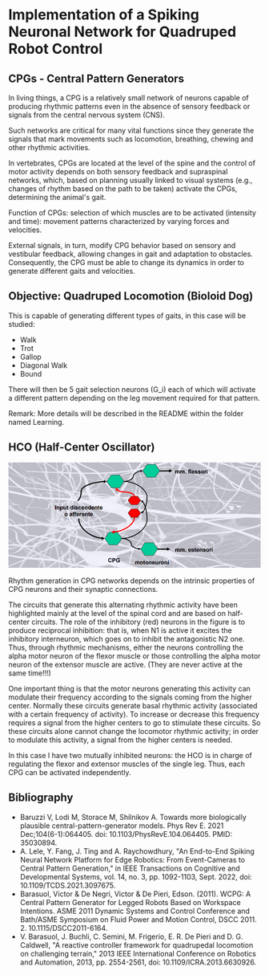 Implementation of a Spiking Neuronal Network for Quadruped Robot Control
================================

CPGs - Central Pattern Generators
--------------------------------

In living things, a CPG is a relatively small network of neurons capable of producing rhythmic patterns even in the absence of sensory feedback or signals from the central nervous system (CNS).

Such networks are critical for many vital functions since they generate the signals that mark movements such as locomotion, breathing, chewing and other rhythmic activities.

In vertebrates, CPGs are located at the level of the spine and the control of motor activity depends on both sensory feedback and supraspinal networks, which, based on planning usually linked to visual systems (e.g., changes of rhythm based on the path to be taken) activate the CPGs, determining the animal's gait.

Function of CPGs: selection of which muscles are to be activated (intensity and time): movement patterns characterized by varying forces and velocities.

External signals, in turn, modify CPG behavior based on sensory and vestibular feedback, allowing changes in gait and adaptation to obstacles. Consequently, the CPG must be able to change its dynamics in order to generate different gaits and velocities.

Objective: Quadruped Locomotion (Bioloid Dog)
--------------------------------

This is capable of generating different types of gaits, in this case will be studied:

* Walk 
* Trot 
* Gallop 
* Diagonal Walk 
* Bound 

There will then be 5 gait selection neurons (G_i) each of which will activate a different pattern depending on the leg movement required for that pattern. 

Remark: More details will be described in the README within the folder named Learning.

HCO (Half-Center Oscillator)
------------------------------

![](images/Half-Center_Oscillator.PNG)

Rhythm generation in CPG networks depends on the intrinsic properties of CPG neurons and their synaptic connections.

The circuits that generate this alternating rhythmic activity have been highlighted mainly at the level of the spinal cord and are based on half-center circuits. The role of the inhibitory (red) neurons in the figure is to produce reciprocal inhibition: that is, when N1 is active it excites the inhibitory interneuron, which goes on to inhibit the antagonistic N2 one. Thus, through rhythmic mechanisms, either the neurons controlling the alpha motor neuron of the flexor muscle or those controlling the alpha motor neuron of the extensor muscle are active. (They are never active at the same time!!!) 

One important thing is that the motor neurons generating this activity can modulate their frequency according to the signals coming from the higher center. Normally these circuits generate basal rhythmic activity (associated with a certain frequency of activity). To increase or decrease this frequency requires a signal from the higher centers to go to stimulate these circuits. So these circuits alone cannot change the locomotor rhythmic activity; in order to modulate this activity, a signal from the higher centers is needed.

In this case I have two mutually inhibited neurons: the HCO is in charge of regulating the flexor and extensor muscles of the single leg. Thus, each CPG can be activated independently.

Bibliography
-------------------------------

* Baruzzi V, Lodi M, Storace M, Shilnikov A. Towards more biologically plausible central-pattern-generator models. Phys Rev E. 2021 Dec;104(6-1):064405. doi: 10.1103/PhysRevE.104.064405. PMID: 35030894.
* A. Lele, Y. Fang, J. Ting and A. Raychowdhury, "An End-to-End Spiking Neural Network Platform for Edge Robotics: From Event-Cameras to Central Pattern Generation," in IEEE Transactions on Cognitive and Developmental Systems, vol. 14, no. 3, pp. 1092-1103, Sept. 2022, doi: 10.1109/TCDS.2021.3097675.
* Barasuol, Victor & De Negri, Victor & De Pieri, Edson. (2011). WCPG: A Central Pattern Generator for Legged Robots Based on Workspace Intentions. ASME 2011 Dynamic Systems and Control Conference and Bath/ASME Symposium on Fluid Power and Motion Control, DSCC 2011. 2. 10.1115/DSCC2011-6164. 
* V. Barasuol, J. Buchli, C. Semini, M. Frigerio, E. R. De Pieri and D. G. Caldwell, "A reactive controller framework for quadrupedal locomotion on challenging terrain," 2013 IEEE International Conference on Robotics and Automation, 2013, pp. 2554-2561, doi: 10.1109/ICRA.2013.6630926.



